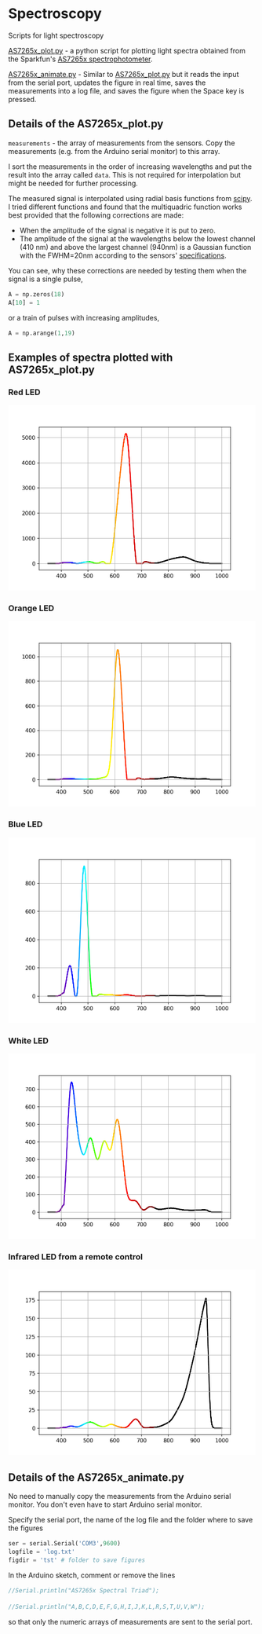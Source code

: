 # Spectroscopy
Scripts for light spectroscopy

[AS7265x_plot.py](https://github.com/burubaxair/spectroscopy/blob/master/AS7265x_plot.py) - a python script for plotting light spectra obtained from the Sparkfun's [AS7265x spectrophotometer](https://www.sparkfun.com/products/15050).

[AS7265x_animate.py](https://github.com/burubaxair/spectroscopy/blob/master/AS7265x_animate.py) - Similar to [AS7265x_plot.py](https://github.com/burubaxair/spectroscopy/blob/master/AS7265x_plot.py) but it reads the input from the serial port, updates the figure in real time, saves the measurements into a log file, and saves the figure when the Space key is pressed. 

## Details of the AS7265x_plot.py

`measurements` - the array of measurements from the sensors. Copy the measurements (e.g. from the Arduino serial monitor) to this array.

I sort the measurements in the order of increasing wavelengths and put the result into the array called `data`. This is not required for interpolation but might be needed for further processing.

The measured signal is interpolated using radial basis functions from [scipy](https://docs.scipy.org/doc/scipy/reference/generated/scipy.interpolate.Rbf.html). I tried different functions and found that the multiquadric function works best provided that the following corrections are made:

* When the amplitude of the signal is negative it is put to zero.
* The amplitude of the signal at the wavelengths below the lowest channel (410 nm) and above the largest channel (940nm) is a Gaussian function with the FWHM=20nm according to the sensors' [specifications](https://cdn.sparkfun.com/assets/learn_tutorials/8/3/0/AS7265x_Datasheet.pdf).

You can see, why these corrections are needed by testing them when the signal is a single pulse,

```python
A = np.zeros(18)
A[10] = 1
```

or a train of pulses with increasing amplitudes,

```python
A = np.arange(1,19)
```

## Examples of spectra plotted with AS7265x_plot.py
### Red LED
![](/images/AS7265x_RED.png)
### Orange LED
![](/images/AS7265x_ORANGE.png)
### Blue LED
![](/images/AS7265x_BLUE.png)
### White LED
![](/images/AS7265x_WHITE.png)
### Infrared LED from a remote control
![](/images/AS7265x_IR.png)

## Details of the AS7265x_animate.py

No need to manually copy the measurements from the Arduino serial monitor. You don't even have to start Arduino serial monitor.

Specify the serial port, the name of the log file and the folder where to save the figures

```python
ser = serial.Serial('COM3',9600)
logfile = 'log.txt'
figdir = 'tst' # folder to save figures
```

In the Arduino sketch, comment or remove the lines

```C++
//Serial.println("AS7265x Spectral Triad");

//Serial.println("A,B,C,D,E,F,G,H,I,J,K,L,R,S,T,U,V,W");
```
so that only the numeric arrays of measurements are sent to the serial port.
